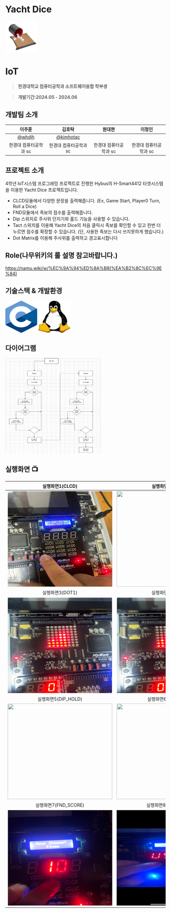 # Yacht Dice
<img src="/image/title.jpg" width="100" height="100"/>

# IoT 
> **한경대학교 컴퓨터공학과 소프트웨어융합 학부생**

> **개발기간:2024.05 - 2024.06**

## 개발팀 소개
|      이주훈       |       김호탁      |       원대현     |       이정인     |
| :-------------: | :-------------: | :-------------: | :-------------: |
|   [@whdjh](https://github.com/whdjh)   |    [@kimhotac](https://github.com/kimhotac)   |  |  |
| 한경대 컴퓨터공학과 sc | 한경대 컴퓨터공학과 sc | 한경대 컴퓨터공학과 sc | 한경대 컴퓨터공학과 sc |

## 프로젝트 소개
4학년 IoT시스템 프로그래밍 프로젝트로 진행한 Hybus의 H-Smart4412 타겟시스템을 이용한 Yacht Dice 프로젝트입니다. 
- CLCD모듈에서 다양한 문장을 출력해줍니다. (Ex, Game Start, Player0 Turn, Roll a Dice)
- FND모듈에서 족보의 점수를 출력해줍니다.
- Dip 스위치로 주사위 던지기와 홀드 기능을 사용할 수 있습니다.
- Tact 스위치를 이용해 Yacht Dice의 처음 클릭시 족보를 확인할 수 있고 한번 더 누르면 점수를 확정할 수 있습니다. (단, 사용한 족보는 다시 쓰지못하게 했습니다.)
- Dot Matrix를 이용해 주사위를 출력하고 경고표시합니다

## Role(나무위키의 룰 설명 참고바랍니다.)
https://namu.wiki/w/%EC%9A%94%ED%8A%B8(%EA%B2%8C%EC%9E%84)  

## 기술스택 & 개발환경
<img src="/image/c.png" width="100" height="100"/>

<img src="/image/linux.jpeg" width="100" height="100"/>         

## 다이어그램
<img src="/image/dia.png" width="300" height="300"/>

## 실행화면 📺
| 실행화면1(CLCD) | 실행화면2(TACT) |
| :-------------------------------------------: | :------------: |
| <img width="329" height="300" src="/image/CLCD.png"/> | <img width="329" height="300" src="/image/tact.gif"/> |  
| 실행화면3(DOT1) | 실행화면4(DOT2) |  
| <img width="329" height="300" src="/image/DOT1.png"/> | <img width="329" height="300" src="/image/DOT1.png"/> |
| 실행화면5(DIP_HOLD) | 실행화면6(DIP_ROLL) |  
| <img width="329" height="300" src="/image/dip_hold.gif"/> | <img width="329" height="300" src="/image/dip_roll.gif"/> |
| 실행화면7(FND_SCORE) |   실행화면8(FND_USEd) |  
| <img width="329" height="300" src="/image/FND1.png"/> | <img width="329" height="300" src="/image/FND2.png"/> |
